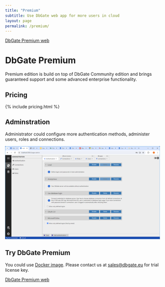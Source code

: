 ```yaml
---
title: "Premium"
subtitle: Use DbGate web app for more users in cloud
layout: page
permalink: /premium/
---
```


<p>
    <a href="https://dbgate.eu" target="_blank" class="button is-info is-medium">DbGate Premium web</a>
</p>

# DbGate Premium
Premium edition is build on top of DbGate Community edition and brings guaranteed support and some advanced enterprise functionality.

## Pricing

{% include pricing.html %}

## Adminstration
Administrator could configure more authentication methods, administer users, roles and connections.

<img src='/assets/screenshots/authadmin.png' />

## Try DbGate Premium
You could use [Docker image](https://hub.docker.com/r/dbgate/dbgate-premium). Please contact us at sales@dbgate.eu for trial license key.


<p>
    <a href="https://dbgate.eu" target="_blank" class="button is-info is-medium">DbGate Premium web</a>
</p>
